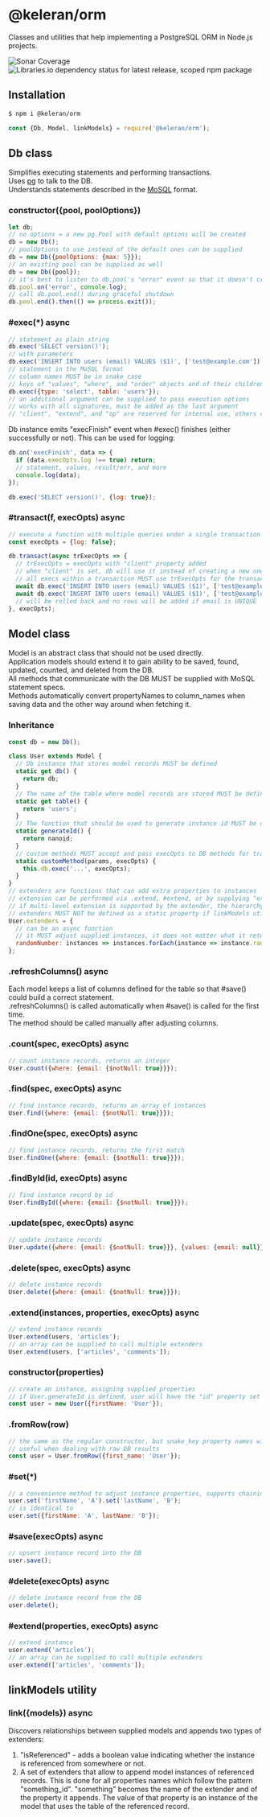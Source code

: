 # @keleran/orm

Classes and utilities that help implementing a PostgreSQL ORM in Node.js projects.

![Sonar Coverage](https://img.shields.io/sonar/coverage/dchekanov_orm?server=https%3A%2F%2Fsonarcloud.io&sonarVersion=8.0)
![Libraries.io dependency status for latest release, scoped npm package](https://img.shields.io/librariesio/release/npm/@keleran/orm)

## Installation

```bash
$ npm i @keleran/orm
```

```javascript
const {Db, Model, linkModels} = require('@keleran/orm');
```

## Db class

Simplifies executing statements and performing transactions.  
Uses [pg](https://node-postgres.com/) to talk to the DB.  
Understands statements described in the [MoSQL](https://github.com/goodybag/mongo-sql) format.

### constructor({pool, poolOptions})

```javascript
let db;
// no options = a new pg.Pool with default options will be created
db = new Db();
// poolOptions to use instead of the default ones can be supplied 
db = new Db({poolOptions: {max: 5}});
// an existing pool can be supplied as well
db = new Db({pool});
// it's best to listen to db.pool's "error" event so that it doesn't crash the app
db.pool.on('error', console.log);
// call db.pool.end() during graceful shutdown
db.pool.end().then(() => process.exit());
```

### #exec(*) async

```javascript
// statement as plain string
db.exec('SELECT version()');
// with parameters
db.exec('INSERT INTO users (email) VALUES ($1)', ['test@example.com']);
// statement in the MoSQL format
// column names MUST be in snake_case
// keys of "values", "where", and "order" objects and of their children will be converted to snake_case before executing 
db.exec({type: 'select', table: 'users'});
// an additional argument can be supplied to pass execution options
// works with all signatures, must be added as the last argument
// "client", "extend", and "op" are reserved for internal use, others can be supplied to implement custom functionality (see below)
```
Db instance emits "execFinish" event when #exec() finishes (either successfully or not). 
This can be used for logging:

```javascript
db.on('execFinish', data => {
  if (data.execOpts.log !== true) return;
  // statement, values, result/err, and more 
  console.log(data);
});

db.exec('SELECT version()', {log: true});
```

### #transact(f, execOpts) async

```javascript
// execute a function with multiple queries under a single transaction
const execOpts = {log: false};

db.transact(async trExecOpts => {
  // trExecOpts = execOpts with "client" property added
  // when "client" is set, db will use it instead of creating a new one
  // all execs within a transaction MUST use trExecOpts for the transaction to work properly
  await db.exec('INSERT INTO users (email) VALUES ($1)', ['test@example.com'], trExecOpts);
  await db.exec('INSERT INTO users (email) VALUES ($1)', ['test@example.com'], trExecOpts);
  // will be rolled back and no rows will be added if email is UNIQUE  
}, execOpts);
```

## Model class

Model is an abstract class that should not be used directly.  
Application models should extend it to gain ability to be saved, found, updated, counted, and deleted from the DB.  
All methods that communicate with the DB MUST be supplied with MoSQL statement specs.  
Methods automatically convert propertyNames to column_names when saving data and the other way around when fetching it.

### Inheritance

```javascript
const db = new Db();

class User extends Model {
  // Db instance that stores model records MUST be defined
  static get db() {
    return db;
  }
  // The name of the table where model records are stored MUST be defined
  static get table() {
    return 'users';
  }
  // The function that should be used to generate instance id MUST be defined if DB doesn't assign it
  static generateId() {
    return nanoid;
  }
  // custom methods MUST accept and pass execOpts to DB methods for transactions to work properly  
  static customMethod(params, execOpts) {
    this.db.exec('...', execOpts);  
  }
}
// extenders are functions that can add extra properties to instances
// extension can be performed via .extend, #extend, or by supplying "extend" parameter in execOpts
// if multi-level extension is supported by the extender, the hierarchy should be expressed as "parent.child.child"
// extenders MUST NOT be defined as a static property if linkModels utility is used
User.extenders = {
  // can be an async function
  // it MUST adjust supplied instances, it does not matter what it returns 
  randomNumber: instances => instances.forEach(instance => instance.randomNumber = Math.random())
};
```

### .refreshColumns() async

Each model keeps a list of columns defined for the table so that #save() could build a correct statement.  
.refreshColumns() is called automatically when #save() is called for the first time.  
The method should be called manually after adjusting columns. 

### .count(spec, execOpts) async

```javascript
// count instance records, returns an integer
User.count({where: {email: {$notNull: true}}});
```

### .find(spec, execOpts) async

```javascript
// find instance records, returns an array of instances
User.find({where: {email: {$notNull: true}}});
```

### .findOne(spec, execOpts) async

```javascript
// find instance records, returns the first match
User.findOne({where: {email: {$notNull: true}}});
```

### .findById(id, execOpts) async

```javascript
// find instance record by id
User.findById({where: {email: {$notNull: true}}});
```

### .update(spec, execOpts) async

```javascript
// update instance records
User.update({where: {email: {$notNull: true}}}, {values: {email: null}});
```

### .delete(spec, execOpts) async

```javascript
// delete instance records
User.delete({where: {email: {$notNull: true}}});
```

### .extend(instances, properties, execOpts) async

```javascript
// extend instance records
User.extend(users, 'articles');
// an array can be supplied to call multiple extenders
User.extend(users, ['articles', 'comments']);
```

### constructor(properties)

```javascript
// create an instance, assigning supplied properties
// if User.generateId is defined, user will have the "id" property set
const user = new User({firstName: 'User'});
```

### .fromRow(row)

```javascript
// the same as the regular constructor, but snake_key property names will be converted to camelCase
// useful when dealing with raw DB results
const user = User.fromRow({first_name: 'User'});
```

### #set(*)

```javascript
// a convenience method to adjust instance properties, supports chaining
user.set('firstName', 'A').set('lastName', 'B');
// is identical to
user.set({firstName: 'A', lastName: 'B'});
```

### #save(execOpts) async

```javascript
// upsert instance record into the DB
user.save();
```

### #delete(execOpts) async

```javascript
// delete instance record from the DB
user.delete();
```

### #extend(properties, execOpts) async

```javascript
// extend instance
user.extend('articles');
// an array can be supplied to call multiple extenders
user.extend(['articles', 'comments']);
```

## linkModels utility

### link({models}) async

Discovers relationships between supplied models and appends two types of extenders:

1. "isReferenced" - adds a boolean value indicating whether the instance is referenced from somewhere or not.
2. A set of extenders that allow to append model instances of referenced records. 
This is done for all properties names which follow the pattern "something_id". 
"something" becomes the name of the extender and of the property it appends.
The value of that property is an instance of the model that uses the table of the referenced record. 
